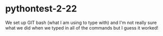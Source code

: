 # pythontest-2-22


We set up GIT bash (what I am using to type with) and I'm not really sure what we did when we typed in all of the commands but I guess it worked!


